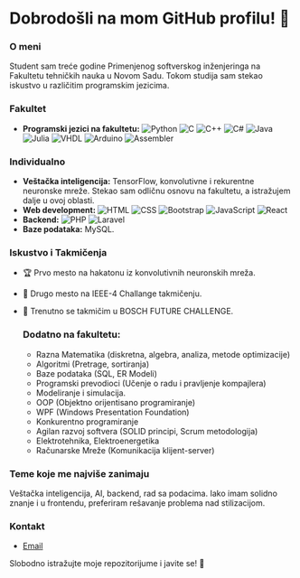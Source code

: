 # Dobrodošli na mom GitHub profilu! 👋

### O meni
Student sam treće godine Primenjenog softverskog inženjeringa na Fakultetu tehničkih nauka u Novom Sadu. Tokom studija sam stekao iskustvo u različitim programskim jezicima.

### Fakultet

- **Programski jezici na fakultetu:** ![Python](https://img.shields.io/badge/Python-3776AB?style=flat-square&logo=python&logoColor=white) ![C](https://img.shields.io/badge/C-00599C?style=flat-square&logo=c&logoColor=white) ![C++](https://img.shields.io/badge/C++-00599C?style=flat-square&logo=c%2B%2B&logoColor=white) ![C#](https://img.shields.io/badge/C%23-239120?style=flat-square&logo=c-sharp&logoColor=white) ![Java](https://img.shields.io/badge/Java-007396?style=flat-square&logo=java&logoColor=white) ![Julia](https://img.shields.io/badge/Julia-9558B2?style=flat-square&logo=julia&logoColor=white) ![VHDL](https://img.shields.io/badge/VHDL-543978?style=flat-square&logoColor=white) ![Arduino](https://img.shields.io/badge/Arduino-00979D?style=flat-square&logo=arduino&logoColor=white) ![Assembler](https://img.shields.io/badge/Assembler-808080?style=flat-square&logoColor=white)

### Individualno
- **Veštačka inteligencija:** TensorFlow, konvolutivne i rekurentne neuronske mreže. Stekao sam odličnu osnovu na fakultetu, a istražujem dalje u ovoj oblasti.
- **Web development:** ![HTML](https://img.shields.io/badge/HTML-E34F26?style=flat-square&logo=html5&logoColor=white) ![CSS](https://img.shields.io/badge/CSS-1572B6?style=flat-square&logo=css3&logoColor=white) ![Bootstrap](https://img.shields.io/badge/Bootstrap-563D7C?style=flat-square&logo=bootstrap&logoColor=white) ![JavaScript](https://img.shields.io/badge/JavaScript-F7DF1E?style=flat-square&logo=javascript&logoColor=black) ![React](https://img.shields.io/badge/React-61DAFB?style=flat-square&logo=react&logoColor=white) 
- **Backend:** ![PHP](https://img.shields.io/badge/PHP-777BB4?style=flat-square&logo=php&logoColor=white) ![Laravel](https://img.shields.io/badge/Laravel-FF2D20?style=flat-square&logo=laravel&logoColor=white) 
- **Baze podataka:** MySQL.

### Iskustvo i Takmičenja
- 🏆 Prvo mesto na hakatonu iz konvolutivnih neuronskih mreža.
- 🥈 Drugo mesto na IEEE-4 Challange takmičenju.
- 🌟 Trenutno se takmičim u BOSCH FUTURE CHALLENGE.

  ### Dodatno na fakultetu:
  - Razna Matematika (diskretna, algebra, analiza, metode optimizacije)
  - Algoritmi (Pretrage, sortiranja)
  - Baze podataka (SQL, ER Modeli)
  - Programski prevodioci (Učenje o radu i pravljenje kompajlera)
  - Modeliranje i simulacija.
  - OOP (Objektno orijentisano programiranje)
  - WPF (Windows Presentation Foundation)
  - Konkurentno programiranje
  - Agilan razvoj softvera (SOLID principi, Scrum metodologija)
  - Elektrotehnika, Elektroenergetika
  - Računarske Mreže (Komunikacija klijent-server)

### Teme koje me najviše zanimaju
Veštačka inteligencija, AI, backend, rad sa podacima. Iako imam solidno znanje i u frontendu, preferiram rešavanje problema nad stilizacijom.

### Kontakt
- [Email](milosevicdragan002@gmail.com)

Slobodno istražujte moje repozitorijume i javite se! 🚀
